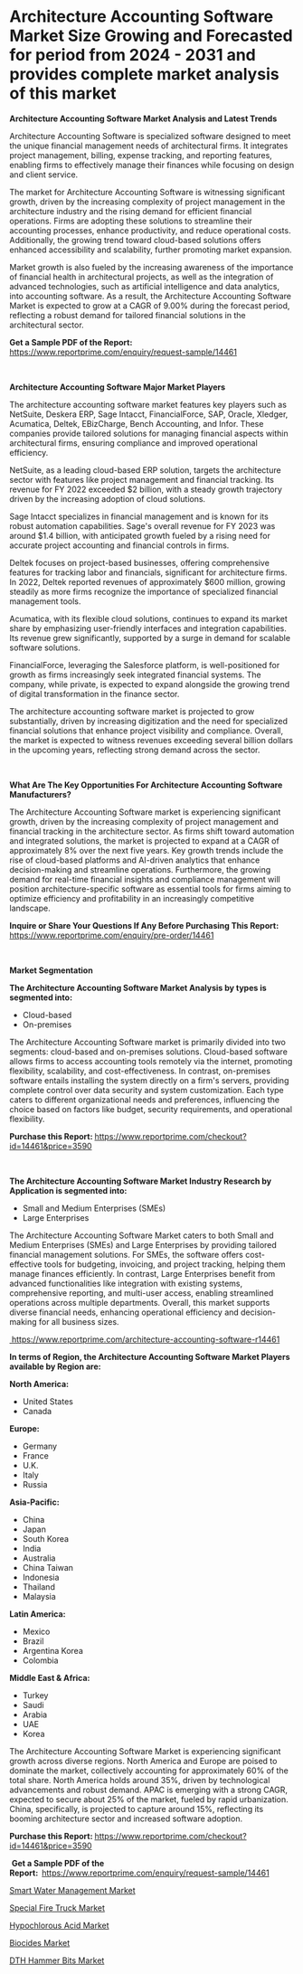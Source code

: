 <p><h1>Architecture Accounting Software Market Size Growing and Forecasted for period from 2024 - 2031 and provides complete market analysis of this market</h1></p><p><strong>Architecture Accounting Software Market Analysis and Latest Trends</strong></p>
<p><p>Architecture Accounting Software is specialized software designed to meet the unique financial management needs of architectural firms. It integrates project management, billing, expense tracking, and reporting features, enabling firms to effectively manage their finances while focusing on design and client service. </p><p>The market for Architecture Accounting Software is witnessing significant growth, driven by the increasing complexity of project management in the architecture industry and the rising demand for efficient financial operations. Firms are adopting these solutions to streamline their accounting processes, enhance productivity, and reduce operational costs. Additionally, the growing trend toward cloud-based solutions offers enhanced accessibility and scalability, further promoting market expansion.</p><p>Market growth is also fueled by the increasing awareness of the importance of financial health in architectural projects, as well as the integration of advanced technologies, such as artificial intelligence and data analytics, into accounting software. As a result, the Architecture Accounting Software Market is expected to grow at a CAGR of 9.00% during the forecast period, reflecting a robust demand for tailored financial solutions in the architectural sector.</p></p>
<p><strong>Get a Sample PDF of the Report:&nbsp;</strong> <a href="https://www.reportprime.com/enquiry/request-sample/14461?utm_campaign=1903&utm_medium=2&utm_source=Github&utm_content=ia&utm_term=25122024&utm_id=architecture-accounting-software">https://www.reportprime.com/enquiry/request-sample/14461</a></p>
<p>&nbsp;</p>
<p><strong>Architecture Accounting Software Major Market Players</strong></p>
<p><p>The architecture accounting software market features key players such as NetSuite, Deskera ERP, Sage Intacct, FinancialForce, SAP, Oracle, Xledger, Acumatica, Deltek, EBizCharge, Bench Accounting, and Infor. These companies provide tailored solutions for managing financial aspects within architectural firms, ensuring compliance and improved operational efficiency.</p><p>NetSuite, as a leading cloud-based ERP solution, targets the architecture sector with features like project management and financial tracking. Its revenue for FY 2022 exceeded $2 billion, with a steady growth trajectory driven by the increasing adoption of cloud solutions.</p><p>Sage Intacct specializes in financial management and is known for its robust automation capabilities. Sage's overall revenue for FY 2023 was around $1.4 billion, with anticipated growth fueled by a rising need for accurate project accounting and financial controls in firms.</p><p>Deltek focuses on project-based businesses, offering comprehensive features for tracking labor and financials, significant for architecture firms. In 2022, Deltek reported revenues of approximately $600 million, growing steadily as more firms recognize the importance of specialized financial management tools.</p><p>Acumatica, with its flexible cloud solutions, continues to expand its market share by emphasizing user-friendly interfaces and integration capabilities. Its revenue grew significantly, supported by a surge in demand for scalable software solutions.</p><p>FinancialForce, leveraging the Salesforce platform, is well-positioned for growth as firms increasingly seek integrated financial systems. The company, while private, is expected to expand alongside the growing trend of digital transformation in the finance sector.</p><p>The architecture accounting software market is projected to grow substantially, driven by increasing digitization and the need for specialized financial solutions that enhance project visibility and compliance. Overall, the market is expected to witness revenues exceeding several billion dollars in the upcoming years, reflecting strong demand across the sector.</p></p>
<p>&nbsp;</p>
<p><strong>What Are The Key Opportunities For Architecture Accounting Software Manufacturers?</strong></p>
<p><p>The Architecture Accounting Software market is experiencing significant growth, driven by the increasing complexity of project management and financial tracking in the architecture sector. As firms shift toward automation and integrated solutions, the market is projected to expand at a CAGR of approximately 8% over the next five years. Key growth trends include the rise of cloud-based platforms and AI-driven analytics that enhance decision-making and streamline operations. Furthermore, the growing demand for real-time financial insights and compliance management will position architecture-specific software as essential tools for firms aiming to optimize efficiency and profitability in an increasingly competitive landscape.</p></p>
<p><strong>Inquire or Share Your Questions If Any Before Purchasing This Report:</strong> <a href="https://www.reportprime.com/enquiry/pre-order/14461?utm_campaign=1903&utm_medium=2&utm_source=Github&utm_content=ia&utm_term=25122024&utm_id=architecture-accounting-software">https://www.reportprime.com/enquiry/pre-order/14461</a></p>
<p>&nbsp;</p>
<p><strong>Market Segmentation</strong></p>
<p><strong>The Architecture Accounting Software Market Analysis by types is segmented into:</strong></p>
<p><ul><li>Cloud-based</li><li>On-premises</li></ul></p>
<p><p>The Architecture Accounting Software market is primarily divided into two segments: cloud-based and on-premises solutions. Cloud-based software allows firms to access accounting tools remotely via the internet, promoting flexibility, scalability, and cost-effectiveness. In contrast, on-premises software entails installing the system directly on a firm's servers, providing complete control over data security and system customization. Each type caters to different organizational needs and preferences, influencing the choice based on factors like budget, security requirements, and operational flexibility.</p></p>
<p><strong>Purchase this Report:&nbsp;</strong><a href="https://www.reportprime.com/checkout?id=14461&price=3590&utm_campaign=1903&utm_medium=2&utm_source=Github&utm_content=ia&utm_term=25122024&utm_id=architecture-accounting-software">https://www.reportprime.com/checkout?id=14461&price=3590</a></p>
<p>&nbsp;</p>
<p><strong>The Architecture Accounting Software Market Industry Research by Application is segmented into:</strong></p>
<p><ul><li>Small and Medium Enterprises (SMEs)</li><li>Large Enterprises</li></ul></p>
<p><p>The Architecture Accounting Software Market caters to both Small and Medium Enterprises (SMEs) and Large Enterprises by providing tailored financial management solutions. For SMEs, the software offers cost-effective tools for budgeting, invoicing, and project tracking, helping them manage finances efficiently. In contrast, Large Enterprises benefit from advanced functionalities like integration with existing systems, comprehensive reporting, and multi-user access, enabling streamlined operations across multiple departments. Overall, this market supports diverse financial needs, enhancing operational efficiency and decision-making for all business sizes.</p></p>
<p><a href="https://www.reportprime.com/architecture-accounting-software-r14461?utm_campaign=1903&utm_medium=2&utm_source=Github&utm_content=ia&utm_term=25122024&utm_id=architecture-accounting-software">&nbsp;https://www.reportprime.com/architecture-accounting-software-r14461</a></p>
<p><strong>In terms of Region, the Architecture Accounting Software Market Players available by Region are:</strong></p>
<p>
    <p> <strong> North America: </strong>
        <ul>
            <li>United States</li>
            <li>Canada</li>
        </ul>
        </p> 
    <p> <strong> Europe: </strong>
        <ul>
            <li>Germany</li>
            <li>France</li>
            <li>U.K.</li>
            <li>Italy</li>
            <li>Russia</li>
        </ul>
        </p> 
    <p> <strong> Asia-Pacific: </strong>
        <ul>
            <li>China</li>
            <li>Japan</li>
            <li>South Korea</li>
            <li>India</li>
            <li>Australia</li>
            <li>China Taiwan</li>
            <li>Indonesia</li>
            <li>Thailand</li>
            <li>Malaysia</li>
        </ul>
        </p> 
    <p> <strong> Latin America: </strong>
        <ul>
            <li>Mexico</li>
            <li>Brazil</li>
            <li>Argentina Korea</li>
            <li>Colombia</li>
        </ul>
        </p> 
    <p> <strong> Middle East & Africa: </strong>
        <ul>
            <li>Turkey</li>
            <li>Saudi</li>
            <li>Arabia</li>
            <li>UAE</li>
            <li>Korea</li>
        </ul>
    </p>
    </p>
<p><p>The Architecture Accounting Software Market is experiencing significant growth across diverse regions. North America and Europe are poised to dominate the market, collectively accounting for approximately 60% of the total share. North America holds around 35%, driven by technological advancements and robust demand. APAC is emerging with a strong CAGR, expected to secure about 25% of the market, fueled by rapid urbanization. China, specifically, is projected to capture around 15%, reflecting its booming architecture sector and increased software adoption.</p></p>
<p><strong>Purchase this Report: </strong><a href="https://www.reportprime.com/checkout?id=14461&price=3590&utm_campaign=1903&utm_medium=2&utm_source=Github&utm_content=ia&utm_term=25122024&utm_id=architecture-accounting-software">https://www.reportprime.com/checkout?id=14461&price=3590</a></p>
<p>&nbsp;<strong>Get a Sample PDF of the Report:&nbsp;&nbsp;</strong><a href="https://www.reportprime.com/enquiry/request-sample/14461?utm_campaign=1903&utm_medium=2&utm_source=Github&utm_content=ia&utm_term=25122024&utm_id=architecture-accounting-software">https://www.reportprime.com/enquiry/request-sample/14461</a></p>
<p><strong></strong></p>
<p><p><a href="https://www.linkedin.com/pulse/insightful-smart-water-management-market-report-2024-2031-nutcf?utm_campaign=1903&utm_medium=2&utm_source=Github&utm_content=ia&utm_term=25122024&utm_id=architecture-accounting-software">Smart Water Management Market</a></p><p><a href="https://www.linkedin.com/pulse/market-demand-revenue-special-fire-truck-industry-from-2024-v4mve?utm_campaign=1903&utm_medium=2&utm_source=Github&utm_content=ia&utm_term=25122024&utm_id=architecture-accounting-software">Special Fire Truck Market</a></p><p><a href="https://www.linkedin.com/pulse/a-mkt-nova-vc8zf?utm_campaign=1903&utm_medium=2&utm_source=Github&utm_content=ia&utm_term=25122024&utm_id=architecture-accounting-software">Hypochlorous Acid Market</a></p><p><a href="https://www.linkedin.com/pulse/biocides-market-report-competitive-insights-84-growth-forecast-yygyf?utm_campaign=1903&utm_medium=2&utm_source=Github&utm_content=ia&utm_term=25122024&utm_id=architecture-accounting-software">Biocides Market</a></p><p><a href="https://www.linkedin.com/pulse/comprehending-rapid-growth-global-dth-hammer-bits-market-mx21f?utm_campaign=1903&utm_medium=2&utm_source=Github&utm_content=ia&utm_term=25122024&utm_id=architecture-accounting-software">DTH Hammer Bits Market</a></p></p>